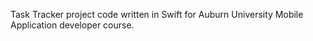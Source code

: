 Task Tracker project code written in Swift for Auburn University Mobile Application developer course.
